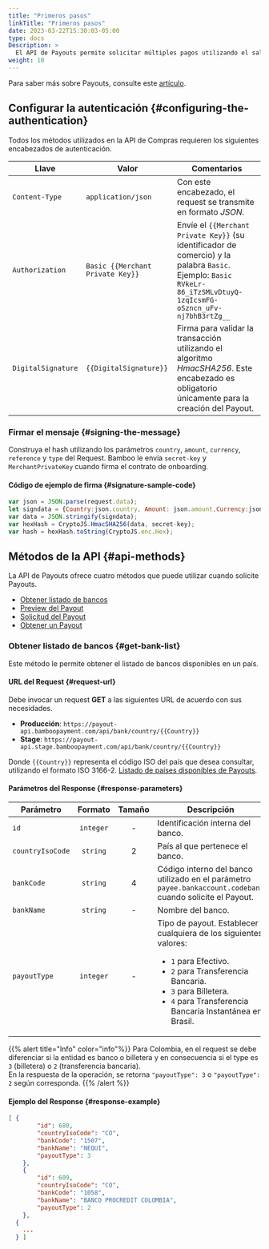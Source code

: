 ```yaml
---
title: "Primeros pasos"
linkTitle: "Primeros pasos"
date: 2023-03-22T15:30:03-05:00
type: docs
Description: >
  El API de Payouts permite solicitar múltiples pagos utilizando el saldo disponible en su cuenta.
weight: 10
---
```


Para saber más sobre Payouts, consulte este [artículo](../overview.html).

## Configurar la autenticación {#configuring-the-authentication}
Todos los métodos utilizados en la API de Compras requieren los siguientes encabezados de autenticación.

| Llave | Valor | Comentarios |
|---|---|---|
| `Content-Type` | `application/json` | Con este encabezado, el request se transmite en formato _JSON_. |
| `Authorization` | `Basic {{Merchant Private Key}}` | Envíe el `{{Merchant Private Key}}` (su identificador de comercio) y la palabra `Basic`.<br>Ejemplo: `Basic RVkeLr-86_iTzSMLvDtuyQ-1zqIcsmFG-oSzncn_uFv-nj7bhB3rtZg__` |
| `DigitalSignature` | `{{DigitalSignature}}` | Firma para validar la transacción utilizando el algoritmo _HmacSHA256_. Este encabezado es obligatorio únicamente para la creación del Payout. |

### Firmar el mensaje {#signing-the-message}
Construya el hash utilizando los parámetros `country`, `amount`, `currency`, `reference` y `type` del Request. Bamboo le envía `secret-key` y `MerchantPrivateKey` cuando firma el contrato de onboarding.

#### Código de ejemplo de firma {#signature-sample-code}
```javascript
var json = JSON.parse(request.data);
let signdata = {Country:json.country, Amount: json.amount,Currency:json.currency, Reference:json.reference, Type: json.type};
var data = JSON.stringify(signdata);
var hexHash = CryptoJS.HmacSHA256(data, secret-key);
var hash = hexHash.toString(CryptoJS.enc.Hex);
```

## Métodos de la API {#api-methods}
La API de Payouts ofrece cuatro métodos que puede utilizar cuando solicite Payouts.

* [Obtener listado de bancos](#get-bank-list)
* [Preview del Payout](payouts-preview.html)
* [Solicitud del Payout](using-payouts-api.html)
* [Obtener un Payout](using-payouts-api.html#obtaining-a-payout)

### Obtener listado de bancos {#get-bank-list}
Este método le permite obtener el listado de bancos disponibles en un país.

#### URL del Request {#request-url}
Debe invocar un request **GET** a las siguientes URL de acuerdo con sus necesidades.

* **Producción**: `https://payout-api.bamboopayment.com/api/bank/country/{{Country}}`
* **Stage**: `https://payout-api.stage.bamboopayment.com/api/bank/country/{{Country}}`

Donde `{{Country}}` representa el código ISO del país que desea consultar, utilizando el formato ISO 3166-2. [Listado de países disponibles de Payouts](../overview.html#coverage).

#### Parámetros del Response {#response-parameters}

| Parámetro | Formato | Tamaño | Descripción |
|---|:-:|:-:|---|
| `id` | `integer` | - | Identificación interna del banco. |
| `countryIsoCode` | `string` | 2 | País al que pertenece el banco. |
| `bankCode` | `string` | 4 | Código interno del banco utilizado en el parámetro `payee.bankaccount.codebank` cuando solicite el Payout. |
| `bankName` | `string` | - | Nombre del banco. |
| `payoutType` | `integer` | - | Tipo de payout. Establecer cualquiera de los siguientes valores: <br> <ul style="list-style-type:disc;"><li>`1` para Efectivo.</li><li>`2` para Transferencia Bancaria.</li><li>`3` para Billetera.</li><li>`4` para Transferencia Bancaria Instantánea en Brasil.</li></ul> |

{{% alert title="Info" color="info"%}}
Para Colombia, en el request se debe diferenciar si la entidad es banco o billetera y en consecuencia si el type es `3` (billetera) o `2` (transferencia bancaria).<br>
En la respuesta de la operación, se retorna `"payoutType": 3` o `"payoutType": 2` según corresponda.
{{% /alert %}}

#### Ejemplo del Response {#response-example}
```json
[ {
        "id": 680,
        "countryIsoCode": "CO",
        "bankCode": "1507",
        "bankName": "NEQUI",
        "payoutType": 3
    },
    {
        "id": 609,
        "countryIsoCode": "CO",
        "bankCode": "1058",
        "bankName": "BANCO PROCREDIT COLOMBIA",
        "payoutType": 2
    },
  {
    ...
  } ]
```